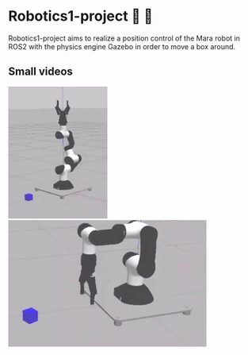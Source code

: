 # Robotics1-project :robot: :mechanical_arm:

Robotics1-project aims to realize a position control of the Mara robot in ROS2 with the physics engine Gazebo in order to move a box around.

## Small videos
<img src="showoff_gripper.gif" width="200" > <img src="showoff.gif" width="400" >

